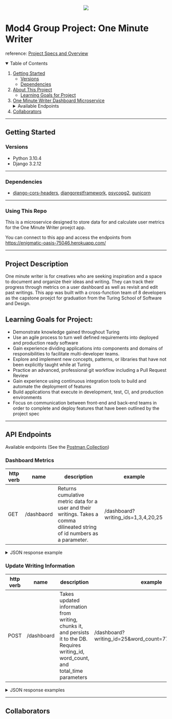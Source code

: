 <p align="center">
  <img src="https://user-images.githubusercontent.com/88853324/161361762-58350194-9b14-47b0-afc2-48632ef04d51.png">

</p>


# Mod4 Group Project: One Minute Writer

reference: [Project Specs and Overview](https://mod4.turing.edu/projects/capstone/expectations.html)

<details open="open">
  <summary>Table of Contents</summary>
  <ol>
    <li>
      <a href="#getting-started">Getting Started</a>
      <ul>
        <li><a href="#versions">Versions</a></li>
        <li><a href="#dependencies">Dependencies</a></li>
        </li>
    </li>
    </ul>
    <li>
      <a href="#project-description">About This Project</a>
      <ul>
        <li><a href="#learning-goals-for-project">Learning Goals for Project</a></li>
      </ul>
    </li>
    <li>
      <a href="#api-endpoints">One Minute Writer Dashboard Microservice</a>
      <details>
        <summary>Available Endpoints</summary>
        <ul>
          <li><a href="#dashboard-metrics">Dashboard Metrics</a></li>
          <li><a href="#update-writing-information">Update Writing Information</a></li>
        </ul>
      </details>
    </li>
    <li><a href="#collaborators">Collaborators</a></li>
  </ol>
</details>

----------

## Getting Started

### Versions

- Python 3.10.4
- Django 3.2.12

----------

### Dependencies

- [django-cors-headers](https://pypi.org/project/django-cors-headers/), [djangorestframework](https://www.django-rest-framework.org/), [psycopg2](https://pypi.org/project/psycopg2/), [gunicorn](https://docs.gunicorn.org/en/stable/run.html)

----------

### Using This Repo
This is a microservice designed to store data for and calculate user metrics for the One Minute Writer proejct app.

You can connect to this app and access the endpoints from https://enigmatic-oasis-75046.herokuapp.com/

----------

## Project Description

One minute writer is for creatives who are seeking inspiration and a space to document and organize their ideas and writing. They can track their progress through metrics on a user dashboard as well as revisit and edit past writings. This app was built with a cross-function team of 8 developers as the capstone proejct for graduation from the Turing School of Software and Design.

## Learning Goals for Project:

- Demonstrate knowledge gained throughout Turing
- Use an agile process to turn well defined requirements into deployed and production ready software
- Gain experience dividing applications into components and domains of responsibilities to facilitate multi-developer teams.
- Explore and implement new concepts, patterns, or libraries that have not been explicitly taught while at Turing
- Practice an advanced, professional git workflow including a Pull Request Review
- Gain experience using continuous integration tools to build and automate the deployment of features
- Build applications that execute in development, test, CI, and production environments
- Focus on communication between front-end and back-end teams in order to complete and deploy features that have been outlined by the project spec

----------

## API Endpoints
Available endpoints (See the [Postman Collection](https://www.getpostman.com/collections/4eed83f8f6f286f882a0))

###  Dashboard Metrics

| http verb | name | description | example |
| --- | --- | --- | --- |
| GET | /dashbaord | Returns cumulative metric data for a user and their writings. Takes a comma dilineated string of id numbers as a parameter. | /dashboard?writing_ids=1,3,4,20,25 |

<details>
    <summary> JSON response example </summary>

Dashboard Metrics by User Writing IDs:
```json
  {
    "total_words_all_time": 1142,
    "total_time_all_time": 1997
  }
  
```
  
</details>

### Update Writing Information

| http verb | name | description | example |
| --- | --- | --- | --- |
| POST | /dashboard| Takes updated information from writing, chunks it, and persists it to the DB. Requires writing_id, word_count, and total_time parameters | /dashboard?writing_id=25&word_count=77&total_time=190 |

<details>
  <summary> JSON response examples </summary>

Returns the object that was persisted to the databse whether newly created or updated:
```json
  {
    "writing_id": 25,
    "word_count": 27,
    "time_spent": 90,
    "created_at": "2022-03-29T14:29:42.296526-06:00"
  }

```

</details>

----------

## Collaborators
